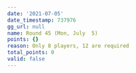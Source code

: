 ```yaml
---
date: '2021-07-05'
date_timestamp: 737976
gg_url: null
name: Round 45 (Mon, July  5)
points: {}
reason: Only 8 players, 12 are required
total_points: 0
valid: false
---
```

